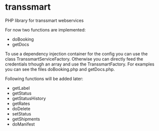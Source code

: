 # transsmart
PHP library for transsmart webservices

For now two functions are implemented:
- doBooking
- getDocs

To use a dependency injection container for the config you can use the class TranssmartServiceFactory.
Otherwise you can directly feed the credentials trhough an array and use the TranssmartFactory.
For examples you can see the files doBooking.php and getDocs.php.

Following functions will be added later:
- getLabel
- getStatus
- getStatusHistory
- getRates
- doDelete
- setStatus
- getShipments
- doManifest

